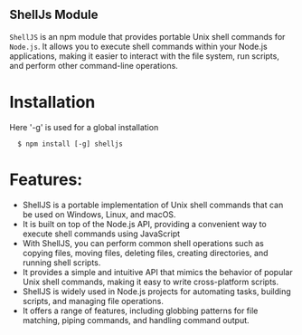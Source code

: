 ## ShellJs Module

`ShellJS` is an npm module that provides portable Unix shell commands for `Node.js`. It allows you to execute shell commands within your Node.js applications, 
making it easier to interact with the file system, run scripts, and perform other command-line operations.

# Installation

  Here '-g' is used for a global installation  
  ```
    $ npm install [-g] shelljs
  ```

# Features:

- ShellJS is a portable implementation of Unix shell commands that can be used on Windows, Linux, and macOS.
- It is built on top of the Node.js API, providing a convenient way to execute shell commands using JavaScript
- With ShellJS, you can perform common shell operations such as copying files, moving files, deleting files, creating directories, and running shell scripts.
- It provides a simple and intuitive API that mimics the behavior of popular Unix shell commands, making it easy to write cross-platform scripts.
- ShellJS is widely used in Node.js projects for automating tasks, building scripts, and managing file operations.
- It offers a range of features, including globbing patterns for file matching, piping commands, and handling command output.
